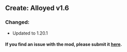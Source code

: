## Create: Alloyed v1.6 <br/> 
### Changed: <br/> 
- Updated to 1.20.1 <br/> 
#### If you find an issue with the mod, please submit it&nbsp;<a href="https://github.com/MythrilBagels/Create-Alloyed/issues" rel="nofollow">here</a>.